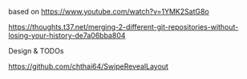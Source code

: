 based on https://www.youtube.com/watch?v=1YMK2SatG8o

https://thoughts.t37.net/merging-2-different-git-repositories-without-losing-your-history-de7a06bba804

Design & TODOs

https://github.com/chthai64/SwipeRevealLayout